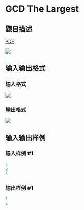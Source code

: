 # GCD The Largest

## 题目描述

[problemUrl]: https://uva.onlinejudge.org/index.php?option=com_onlinejudge&Itemid=8&category=823&page=show_problem&problem=4446

[PDF](https://uva.onlinejudge.org/external/127/p12708.pdf)

![](https://cdn.luogu.com.cn/upload/vjudge_pic/UVA12708/370340be4a5faf298b82333111a71bea5f5e96bb.png)

## 输入输出格式

### 输入格式

![](https://cdn.luogu.com.cn/upload/vjudge_pic/UVA12708/5994afa33a6bf6a9f49e98e63a7d203f84001b30.png)

### 输出格式

![](https://cdn.luogu.com.cn/upload/vjudge_pic/UVA12708/87b382f2e97cacacb27a0aacdbe887026a9f6a27.png)

## 输入输出样例

### 输入样例 #1

```cpp
2
2
5
```


### 输出样例 #1

```cpp
1
2
```


